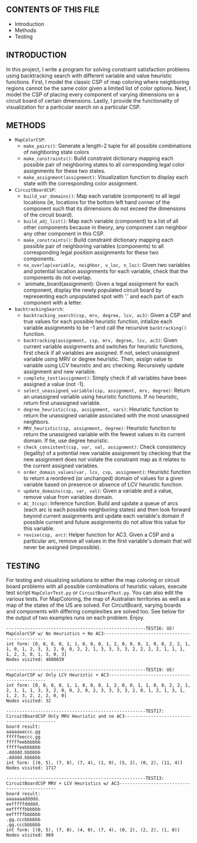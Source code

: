 CONTENTS OF THIS FILE
---------------------

 * Introduction
 * Methods
 * Testing
 

INTRODUCTION
------------
In this project, I write a program for solving constraint satisfaction problems using backtracking search with different variable and value heuristic functions. First, I model the classic CSP of map coloring where neighboring regions cannot be the same color given a limited list of color options. Next, I model the CSP of placing every component of varying dimensions on a circuit board of certain dimensions. Lastly, I provide the functionality of visualization for a particular search on a particular CSP.

METHODS
------------
- `MapColorCSP`:
  - `make_pairs()`: Generate a length-2 tuple for all possible combinations of neighboring state colors
  - `make_constraints()`: Build constraint dictionary mapping each possible pair of neighboring states to all corresponding legal color assignments for these two states.
  - `make_assignment(assignment)`: Visualization function to display each state with the corresponding color assignment.
- `CircuitBoardCSP`:
  - `build_var_domains()`: Map each variable (component) to all legal locations (ie, locations for the bottom left hand corner of the component such that its dimensions do not exceed the dimensions of the circuit board).
  - `build_adj_list()`: Map each variable (component) to a list of all other components because in theory, any component can neighbor any other component in this CSP.
  - `make_constraints()`: Build constraint dictionary mapping each possible pair of neighboring variables (components) to all corresponding legal position assignments for these two components.
  - `no_overlap(variable, neighbor, v_loc, n_loc)`: Given two variables and potential location assignments for each variable, check that the components do not overlap.
  - `animate_board(assignment): Given a legal assignment for each component, display the newly populated circuit board by representing each unpopulated spot with '.' and each part of each component with a letter.
- `backtrackingSearch`:
  - `backtracking_search(csp, mrv, degree, lcv, ac3)`: Given a CSP and true values for each possible heuristic function, intialize each variable assignments to be -1 and call the recursive `backtracking()` function.
  - `backtracking(assignment, csp, mrv, degree, lcv, ac3)`: Given current variable assignments and switches for heuristic functions, first check if all variables are assigned. If not, select unassigned variable using MRV or degree heuristic. Then, assign value to variable using LCV heuristic and arc checking. Recursively update assignment and new variable.
  - `complete_test(assignment)`: Simply check if all variables have been assigned a value (not -1).
  - `select_unassigned_variable(csp, assignment, mrv, degree)`: Return an unassigned variable using heuristic functions. If no heuristic, return first unassigned variable.
  - `degree_heuristic(csp, assignment, vars)`: Heuristic function to return the unassigned variable associated with the most unassigned neighbors.
  - `MRV_heuristic(csp, assignment, degree)`: Heuristic function to return the unassigned variable with the fewest values in its current domain. If tie, use degree heuristic.
  - `check_consistent(csp, var, val, assignment)`: Check consistency (legality) of a potential new variable assignment by checking that the new assignment does not violate the constraint map as it relates to the current assigned variables.
  - `order_domain_values(var, lcv, csp, assignment)`: Heuristic function to return a reordered (or unchanged) domain of values for a given variable based on presence or absence of LCV heuristic function.
  - `update_domains(csp, var, val)`: Given a variable and a value, remove value from variables domain.
  - `AC_3(csp)`: Inference function. Build and update a queue of arcs (each arc is each possible neighboring states) and then look forward beyond current assignments and update each variable's domain if possible current and future assignments do not allow this value for this variable.
  - `revise(csp, arc)`: Helper function for AC3. Given a CSP and a particular arc, remove all values in the first variable's domain that will never be assigned (impossible).

TESTING
------------
For testing and visualizing solutions to either the map coloring or circuit board problems with all possible combinations of heuristic values, execute test script `MapColorTest.py` or `CircuitBoardTest.py`. You can also edit the various tests. For MapColoring, the map of Australian territories as well as a map of the states of the US are solved. For CircuitBoard, varying boards and components with differing complexities are solved too. See below for the output of two examples runs on each problem. Enjoy.

```
-----------------------------------------------------TEST16: US! MapColorCSP w/ No Heuristics + No AC3------------------------------------------------
int form: [0, 0, 0, 0, 1, 1, 0, 0, 0, 1, 2, 0, 0, 0, 1, 0, 0, 2, 2, 1, 1, 0, 1, 2, 3, 3, 2, 0, 0, 2, 2, 1, 3, 3, 3, 3, 2, 2, 2, 2, 1, 1, 1, 1, 2, 3, 0, 1, 3, 0, 3]
Nodes visited: 4088659

-----------------------------------------------------TEST19: US! MapColorCSP w/ Only LCV Heuristic + AC3----------------------------------------------
int form: [0, 0, 0, 0, 1, 1, 0, 0, 0, 1, 2, 0, 0, 1, 1, 0, 0, 2, 2, 1, 2, 1, 1, 1, 3, 3, 2, 0, 0, 2, 0, 2, 3, 3, 3, 3, 2, 0, 1, 2, 1, 3, 1, 1, 2, 3, 2, 2, 2, 0, 0]
Nodes visited: 32
```

```
-----------------------------------------------------TEST17: CircuitBoardCSP Only MRV Heuristic and no AC3--------------------------------------------
board result: 
aaaaaaaccc.gg
fffffeeccc.gg
fffffeebbbbbb
fffffeebbbbbb
.ddddd.bbbbbb
.ddddd.bbbbbb
int form: [(0, 5), (7, 0), (7, 4), (1, 0), (5, 2), (0, 2), (11, 4)]
Nodes visited: 1717

-----------------------------------------------------TEST13: CircuitBoardCSP MRV + LCV Heuristics w/ AC3----------------------------------------------
board result: 
aaaaaaaddddd.
eefffffddddd.
eefffffbbbbbb
eefffffbbbbbb
.gg.cccbbbbbb
.gg.cccbbbbbb
int form: [(0, 5), (7, 0), (4, 0), (7, 4), (0, 2), (2, 2), (1, 0)]
Nodes visited: 969
```